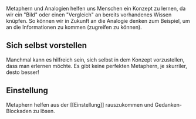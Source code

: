 Metaphern und Analogien helfen uns Menschen ein Konzept zu lernen, da wir ein "Bild" oder einen "Vergleich" an bereits vorhandenes Wissen knüpfen. So können wir in Zukunft an die Analogie denken zum Beispiel, um an die Informationen zu kommen (zugreifen zu können).

## Sich selbst vorstellen
Manchmal kann es hilfreich sein, sich selbst in dem Konzept vorzustellen, dass man erlernen möchte. Es gibt keine perfekten Metaphern, je skurriler, desto besser!

## Einstellung
Metaphern helfen aus der [[Einstellung]] rauszukommen und Gedanken-Blockaden zu lösen.